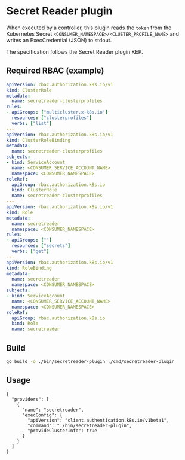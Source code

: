 # Secret Reader plugin

When executed by a controller, this plugin reads the `token` from the Kubernetes Secret `<CONSUMER_NAMESPACE>/<CLUSTER_PROFILE_NAME>` and writes an ExecCredential (JSON) to stdout.

The specification follows the Secret Reader plugin KEP.

## Required RBAC (example)

```yaml
apiVersion: rbac.authorization.k8s.io/v1
kind: ClusterRole
metadata:
  name: secretreader-clusterprofiles
rules:
- apiGroups: ["multicluster.x-k8s.io"]
  resources: ["clusterprofiles"]
  verbs: ["list"]
---
apiVersion: rbac.authorization.k8s.io/v1
kind: ClusterRoleBinding
metadata:
  name: secretreader-clusterprofiles
subjects:
- kind: ServiceAccount
  name: <CONSUMER_SERVICE_ACCOUNT_NAME>
  namespace: <CONSUMER_NAMESPACE>
roleRef:
  apiGroup: rbac.authorization.k8s.io
  kind: ClusterRole
  name: secretreader-clusterprofiles
---
apiVersion: rbac.authorization.k8s.io/v1
kind: Role
metadata:
  name: secretreader
  namespace: <CONSUMER_NAMESPACE>
rules:
- apiGroups: [""]
  resources: ["secrets"]
  verbs: ["get"]
---
apiVersion: rbac.authorization.k8s.io/v1
kind: RoleBinding
metadata:
  name: secretreader
  namespace: <CONSUMER_NAMESPACE>
subjects:
- kind: ServiceAccount
  name: <CONSUMER_SERVICE_ACCOUNT_NAME>
  namespace: <CONSUMER_NAMESPACE>
roleRef:
  apiGroup: rbac.authorization.k8s.io
  kind: Role
  name: secretreader
```

## Build

```bash
go build -o ./bin/secretreader-plugin ./cmd/secretreader-plugin
```

## Usage

```jsonc
{
  "providers": [
    {
      "name": "secretreader",
      "execConfig": {
        "apiVersion": "client.authentication.k8s.io/v1beta1",
        "command": "./bin/secretreader-plugin",
        "provideClusterInfo": true
      }
    }
  ]
}
```
